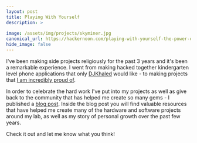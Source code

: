 ```yaml
---
layout: post
title: Playing With Yourself
description: >
  
image: /assets/img/projects/skyminer.jpg
canonical_url: https://hackernoon.com/playing-with-yourself-the-power-of-personal-projects-206047344121
hide_image: false
---
```


I've been making side projects religiously for the past 3 years and it's been a remarkable experience. I went from making hacked together kindergarten level phone applications that only [DJKhaled](https://www.youtube.com/watch?v=K6grfHNs3ok&feature=youtu.be) would like - to making projects that [I am incredibly proud of](https://www.hackster.io/nick-engmann/in-plants-plant-soil-monitor-powered-by-particle-mesh-1a17f6).

In order to celebrate the hard work I've put into my projects as well as give back to the community that has helped me create so many gems - I published a [blog post](https://hackernoon.com/playing-with-yourself-the-power-of-personal-projects-206047344121). Inside the blog post you will find valuable resources that have helped me create many of the hardware and software projects around my lab, as well as my story of personal growth over the past few years.

Check it out and let me know what you think!